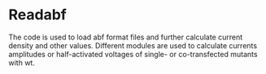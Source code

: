 # Readabf
The code is used to load abf format files and further calculate current density and other values.
Different modules are used to calculate currents amplitudes or half-activated voltages of single- or co-transfected mutants with wt.
